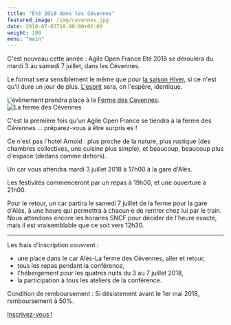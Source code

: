 ```yaml
---
title: "Été 2018 dans les Cévennes"
featured_image: /img/cevennes.jpg
date: 2018-07-03T18:00:00+01:00
weight: 100
menu: "main"
---
```


C'est nouveau cette année : Agile Open France Eté 2018 se déroulera du mardi 3 au samedi 7 juillet, dans les Cévennes.

<!--more--> 

Le format sera sensiblement le même que pour [la saison Hiver](../hiver2018),
si ce n'est qu'il dure un jour de plus. [L'esprit](/esprit) sera, on l'espère,
identique.

L'évènement prendra place à la [Ferme des
Cevennes](http://www.lafermedescevennes.com/).  ![La ferme des
Cévennes](/img/ferme.jpg)

C'est la première fois qu'un Agile Open France se tiendra à la ferme des
Cévennes ... préparez-vous à être surpris·es !

Ce n'est pas l'hotel Arnold : plus proche de la nature, plus rustique (des
chambres collectives, une cuisine plus simple), et beaucoup, beaucoup plus
d'espace (dedans comme dehors).

Un car vous attendra mardi 3 juillet 2018 à 17h00 à la gare d'Alès.

Les festivités commenceront par un repas à 19h00, et une ouverture à 21h00.

Pour le retour, un car partira le samedi 7 juillet de la ferme pour la gare
d'Alès, à une heure qui permettra à chacun·e de rentrer chez lui par le train.
Nous attendons encore les horaires SNCF pour décider de l'heure exacte, mais il
est vraisemblable que ce soit vers 12h30.

----

Les frais d'inscription couvrent :

- une place dans le car Alès-La ferme des Cévennes, aller et retour,
- tous les repas pendant la conférence,
- l'hébergement pour les quatres nuits du 3 au 7 juillet 2018,
- la participation à tous les ateliers de la conférence.

Condition de remboursement : Si désistement avant le 1er mai 2018, remboursement à 50%.

[Inscrivez-vous !](/inscription)
